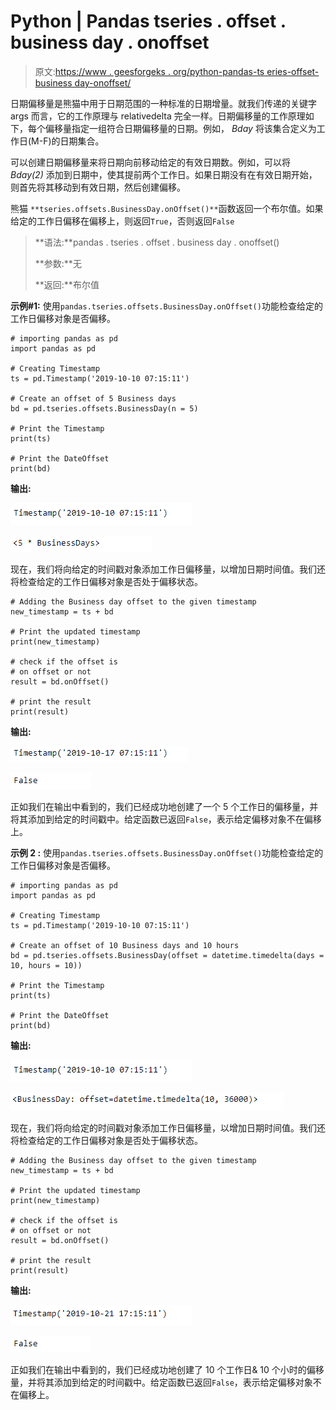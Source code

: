 # Python | Pandas tseries . offset . business day . onoffset

> 原文:[https://www . geesforgeks . org/python-pandas-ts eries-offset-business day-onoffset/](https://www.geeksforgeeks.org/python-pandas-tseries-offsets-businessday-onoffset/)

日期偏移量是熊猫中用于日期范围的一种标准的日期增量。就我们传递的关键字 args 而言，它的工作原理与 relativedelta 完全一样。日期偏移量的工作原理如下，每个偏移量指定一组符合日期偏移量的日期。例如， *Bday* 将该集合定义为工作日(M-F)的日期集合。

可以创建日期偏移量来将日期向前移动给定的有效日期数。例如，可以将 *Bday(2)* 添加到日期中，使其提前两个工作日。如果日期没有在有效日期开始，则首先将其移动到有效日期，然后创建偏移。

熊猫 `**tseries.offsets.BusinessDay.onOffset()**`函数返回一个布尔值。如果给定的工作日偏移在偏移上，则返回`True`，否则返回`False`

> **语法:**pandas . tseries . offset . business day . onoffset()
> 
> **参数:**无
> 
> **返回:**布尔值

**示例#1:** 使用`pandas.tseries.offsets.BusinessDay.onOffset()`功能检查给定的工作日偏移对象是否偏移。

```
# importing pandas as pd
import pandas as pd

# Creating Timestamp
ts = pd.Timestamp('2019-10-10 07:15:11')

# Create an offset of 5 Business days
bd = pd.tseries.offsets.BusinessDay(n = 5)

# Print the Timestamp
print(ts)

# Print the DateOffset
print(bd)
```

**输出:**

![](img/31fa9e80203f8bb21b39d4385472bd28.png)

![](img/1d1737a5d0b06b452ab379d87f50258d.png)

现在，我们将向给定的时间戳对象添加工作日偏移量，以增加日期时间值。我们还将检查给定的工作日偏移对象是否处于偏移状态。

```
# Adding the Business day offset to the given timestamp
new_timestamp = ts + bd

# Print the updated timestamp
print(new_timestamp)

# check if the offset is 
# on offset or not
result = bd.onOffset()

# print the result
print(result)
```

**输出:**

![](img/d10efe783a87515533a70042bbdd85cc.png)

![](img/2134f1326ee7fbc4388c96657e61fcb9.png)

正如我们在输出中看到的，我们已经成功地创建了一个 5 个工作日的偏移量，并将其添加到给定的时间戳中。给定函数已返回`False`，表示给定偏移对象不在偏移上。

**示例 2 :** 使用`pandas.tseries.offsets.BusinessDay.onOffset()`功能检查给定的工作日偏移对象是否偏移。

```
# importing pandas as pd
import pandas as pd

# Creating Timestamp
ts = pd.Timestamp('2019-10-10 07:15:11')

# Create an offset of 10 Business days and 10 hours
bd = pd.tseries.offsets.BusinessDay(offset = datetime.timedelta(days = 10, hours = 10))

# Print the Timestamp
print(ts)

# Print the DateOffset
print(bd)
```

**输出:**

![](img/31fa9e80203f8bb21b39d4385472bd28.png)

![](img/3ddc56673632c0084372bea2f71ab964.png)

现在，我们将向给定的时间戳对象添加工作日偏移量，以增加日期时间值。我们还将检查给定的工作日偏移对象是否处于偏移状态。

```
# Adding the Business day offset to the given timestamp
new_timestamp = ts + bd

# Print the updated timestamp
print(new_timestamp)

# check if the offset is 
# on offset or not
result = bd.onOffset()

# print the result
print(result)
```

**输出:**

![](img/28a71a7149304daec7031eb0c4d37537.png)

![](img/2134f1326ee7fbc4388c96657e61fcb9.png)

正如我们在输出中看到的，我们已经成功地创建了 10 个工作日& 10 个小时的偏移量，并将其添加到给定的时间戳中。给定函数已返回`False`，表示给定偏移对象不在偏移上。